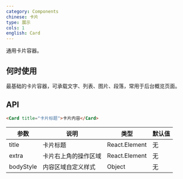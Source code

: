 ```yaml
---
category: Components
chinese: 卡片
type: 展示
cols: 1
english: Card
---
```




通用卡片容器。

## 何时使用

最基础的卡片容器，可承载文字、列表、图片、段落，常用于后台概览页面。

## API

```html
<Card title="卡片标题">卡片内容</Card>
```

| 参数     | 说明           | 类型     | 默认值       |
|----------|----------------|----------|--------------|
| title    | 卡片标题 | React.Element   |  无  |
| extra    | 卡片右上角的操作区域 | React.Element   |  无  |
| bodyStyle | 内容区域自定义样式 | Object   |  无  |
